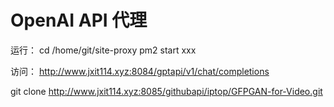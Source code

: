 # OpenAI API 代理 

运行：
cd /home/git/site-proxy
pm2 start xxx

访问：
http://www.jxit114.xyz:8084/gptapi/v1/chat/completions

git clone http://www.jxit114.xyz:8085/githubapi/iptop/GFPGAN-for-Video.git
